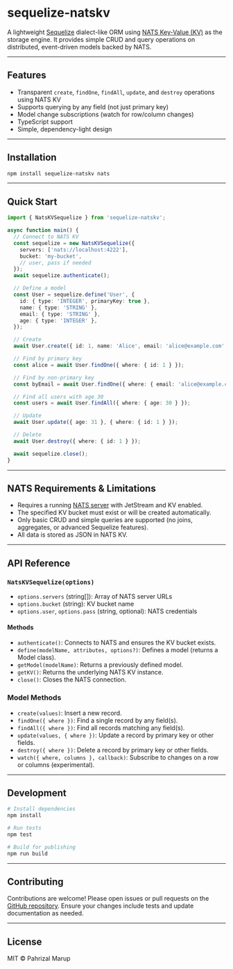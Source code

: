 # sequelize-natskv

A lightweight [Sequelize](https://sequelize.org/) dialect-like ORM using [NATS Key-Value (KV)](https://docs.nats.io/) as the storage engine. It provides simple CRUD and query operations on distributed, event-driven models backed by NATS.

---

## Features
- Transparent `create`, `findOne`, `findAll`, `update`, and `destroy` operations using NATS KV
- Supports querying by any field (not just primary key)
- Model change subscriptions (watch for row/column changes)
- TypeScript support
- Simple, dependency-light design

---

## Installation
```bash
npm install sequelize-natskv nats
```

---

## Quick Start
```ts
import { NatsKVSequelize } from 'sequelize-natskv';

async function main() {
  // Connect to NATS KV
  const sequelize = new NatsKVSequelize({
    servers: ['nats://localhost:4222'],
    bucket: 'my-bucket',
    // user, pass if needed
  });
  await sequelize.authenticate();

  // Define a model
  const User = sequelize.define('User', {
    id: { type: 'INTEGER', primaryKey: true },
    name: { type: 'STRING' },
    email: { type: 'STRING' },
    age: { type: 'INTEGER' },
  });

  // Create
  await User.create({ id: 1, name: 'Alice', email: 'alice@example.com', age: 30 });

  // Find by primary key
  const alice = await User.findOne({ where: { id: 1 } });

  // Find by non-primary key
  const byEmail = await User.findOne({ where: { email: 'alice@example.com' } });

  // Find all users with age 30
  const users = await User.findAll({ where: { age: 30 } });

  // Update
  await User.update({ age: 31 }, { where: { id: 1 } });

  // Delete
  await User.destroy({ where: { id: 1 } });

  await sequelize.close();
}
```

---

## NATS Requirements & Limitations
- Requires a running [NATS server](https://docs.nats.io/nats-server/installation) with JetStream and KV enabled.
- The specified KV bucket must exist or will be created automatically.
- Only basic CRUD and simple queries are supported (no joins, aggregates, or advanced Sequelize features).
- All data is stored as JSON in NATS KV.

---

## API Reference

### `NatsKVSequelize(options)`
- `options.servers` (string[]): Array of NATS server URLs
- `options.bucket` (string): KV bucket name
- `options.user`, `options.pass` (string, optional): NATS credentials

#### Methods
- `authenticate()`: Connects to NATS and ensures the KV bucket exists.
- `define(modelName, attributes, options?)`: Defines a model (returns a Model class).
- `getModel(modelName)`: Returns a previously defined model.
- `getKV()`: Returns the underlying NATS KV instance.
- `close()`: Closes the NATS connection.

### Model Methods
- `create(values)`: Insert a new record.
- `findOne({ where })`: Find a single record by any field(s).
- `findAll({ where })`: Find all records matching any field(s).
- `update(values, { where })`: Update a record by primary key or other fields.
- `destroy({ where })`: Delete a record by primary key or other fields.
- `watch({ where, columns }, callback)`: Subscribe to changes on a row or columns (experimental).

---

## Development
```bash
# Install dependencies
npm install

# Run tests
npm test

# Build for publishing
npm run build
```

---

## Contributing
Contributions are welcome! Please open issues or pull requests on the [GitHub repository](https://github.com/pahrizal/sequelize-natskv). Ensure your changes include tests and update documentation as needed.

---

## License
MIT © Pahrizal Marup
